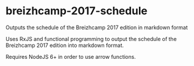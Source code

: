 # breizhcamp-2017-schedule
Outputs the schedule of the Breizhcamp 2017 edition in markdown format

Uses RxJS and functional programming to output the schedule of the Breizhcamp 2017 edition into markdown format.

Requires NodeJS 6+ in order to use arrow functions.
